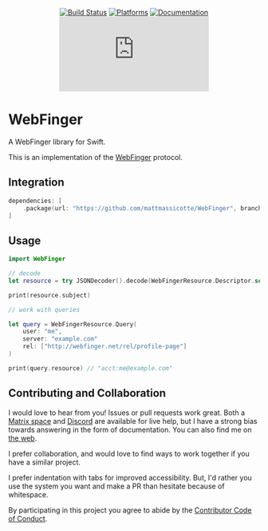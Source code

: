 <div align="center">

[![Build Status][build status badge]][build status]
[![Platforms][platforms badge]][platforms]
[![Documentation][documentation badge]][documentation]
[![Matrix][matrix badge]][matrix]

</div>

# WebFinger
A WebFinger library for Swift.

This is an implementation of the [WebFinger](https://webfinger.net) protocol.

## Integration

```swift
dependencies: [
    .package(url: "https://github.com/mattmassicotte/WebFinger", branch: "main")
]
```

## Usage

```swift
import WebFinger

// decode
let resource = try JSONDecoder().decode(WebFingerResource.Descriptor.self, from: webfingerData)

print(resource.subject)

// work with queries

let query = WebFingerResource.Query(
    user: "me",
    server: "example.com"
    rel: ["http://webfinger.net/rel/profile-page"]
)

print(query.resource) // "acct:me@example.com"
```

## Contributing and Collaboration

I would love to hear from you! Issues or pull requests work great. Both a [Matrix space][matrix] and [Discord][discord] are available for live help, but I have a strong bias towards answering in the form of documentation. You can also find me on [the web](https://www.massicotte.org).

I prefer collaboration, and would love to find ways to work together if you have a similar project.

I prefer indentation with tabs for improved accessibility. But, I'd rather you use the system you want and make a PR than hesitate because of whitespace.

By participating in this project you agree to abide by the [Contributor Code of Conduct](CODE_OF_CONDUCT.md).

[build status]: https://github.com/mattmassicotte/WebFinger/actions
[build status badge]: https://github.com/mattmassicotte/WebFinger/workflows/CI/badge.svg
[platforms]: https://swiftpackageindex.com/mattmassicotte/WebFinger
[platforms badge]: https://img.shields.io/endpoint?url=https%3A%2F%2Fswiftpackageindex.com%2Fapi%2Fpackages%2Fmattmassicotte%2FWebFinger%2Fbadge%3Ftype%3Dplatforms
[documentation]: https://swiftpackageindex.com/mattmassicotte/WebFinger/main/documentation
[documentation badge]: https://img.shields.io/badge/Documentation-DocC-blue
[matrix]: https://matrix.to/#/%23chimehq%3Amatrix.org
[matrix badge]: https://img.shields.io/matrix/chimehq%3Amatrix.org?label=Matrix
[discord]: https://discord.gg/esFpX6sErJ

